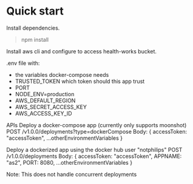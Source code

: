 # Quick start
Install dependencies.
> npm install

Install aws cli and configure to access health-works bucket.

.env file with:

 - the variables docker-compose needs
 - TRUSTED_TOKEN which token should this app trust
 - PORT
 - NODE_ENV=production
 - AWS_DEFAULT_REGION
 - AWS_SECRET_ACCESS_KEY
 - AWS_ACCESS_KEY_ID

APIs
Deploy a docker-compose app (currently only supports moonshot)
POST /v1.0.0/deployments?type=dockerCompose
Body: { accessToken: "accessToken", ...otherEnvironmentVariables }

Deploy a dockerized app using the docker hub user "notphilips"
POST /v1.0.0/deployments
Body: { accessToken: "accessToken", APPNAME: "as2", PORT: 8080, ...otherEnvironmentVariables }

Note: This does not handle concurrent deployments
